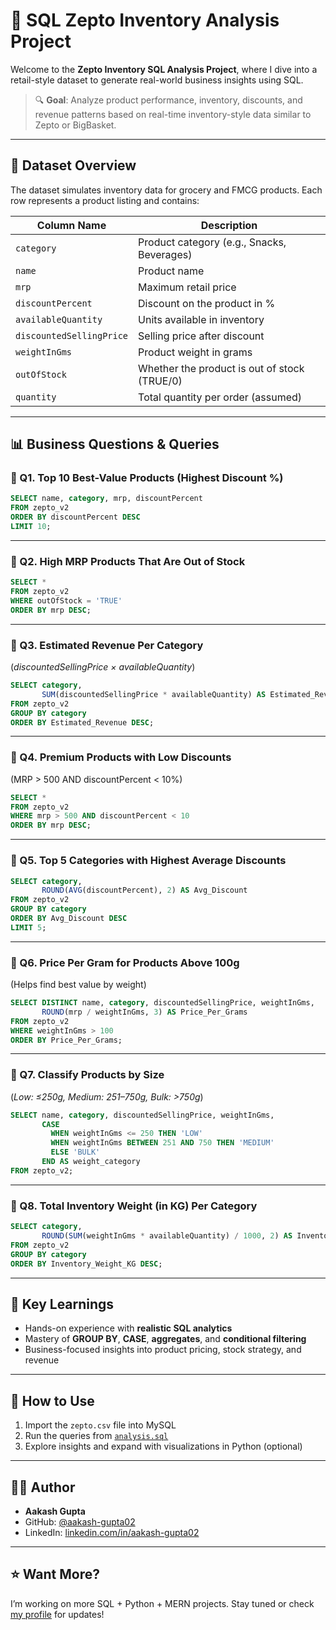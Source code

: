 # 🛒 SQL Zepto Inventory Analysis Project

Welcome to the **Zepto Inventory SQL Analysis Project**, where I dive into a retail-style dataset to generate real-world business insights using SQL.

> 🔍 **Goal**: Analyze product performance, inventory, discounts, and revenue patterns based on real-time inventory-style data similar to Zepto or BigBasket.

---

## 📁 Dataset Overview

The dataset simulates inventory data for grocery and FMCG products. Each row represents a product listing and contains:

| Column Name            | Description                                     |
|------------------------|-------------------------------------------------|
| `category`             | Product category (e.g., Snacks, Beverages)      |
| `name`                 | Product name                                    |
| `mrp`                  | Maximum retail price                            |
| `discountPercent`      | Discount on the product in %                    |
| `availableQuantity`    | Units available in inventory                    |
| `discountedSellingPrice` | Selling price after discount                |
| `weightInGms`          | Product weight in grams                         |
| `outOfStock`           | Whether the product is out of stock (TRUE/0)    |
| `quantity`             | Total quantity per order (assumed)             |

---

## 📊 Business Questions & Queries

### 🔹 Q1. Top 10 Best-Value Products (Highest Discount %)
```sql
SELECT name, category, mrp, discountPercent 
FROM zepto_v2 
ORDER BY discountPercent DESC 
LIMIT 10;
````

---

### 🔹 Q2. High MRP Products That Are Out of Stock

```sql
SELECT * 
FROM zepto_v2 
WHERE outOfStock = 'TRUE' 
ORDER BY mrp DESC;
```

---

### 🔹 Q3. Estimated Revenue Per Category

(*discountedSellingPrice × availableQuantity*)

```sql
SELECT category, 
       SUM(discountedSellingPrice * availableQuantity) AS Estimated_Revenue 
FROM zepto_v2 
GROUP BY category 
ORDER BY Estimated_Revenue DESC;
```

---

### 🔹 Q4. Premium Products with Low Discounts

(MRP > 500 AND discountPercent < 10%)

```sql
SELECT * 
FROM zepto_v2 
WHERE mrp > 500 AND discountPercent < 10 
ORDER BY mrp DESC;
```

---

### 🔹 Q5. Top 5 Categories with Highest Average Discounts

```sql
SELECT category, 
       ROUND(AVG(discountPercent), 2) AS Avg_Discount 
FROM zepto_v2 
GROUP BY category 
ORDER BY Avg_Discount DESC 
LIMIT 5;
```

---

### 🔹 Q6. Price Per Gram for Products Above 100g

(Helps find best value by weight)

```sql
SELECT DISTINCT name, category, discountedSellingPrice, weightInGms, 
       ROUND(mrp / weightInGms, 3) AS Price_Per_Grams 
FROM zepto_v2 
WHERE weightInGms > 100 
ORDER BY Price_Per_Grams;
```

---

### 🔹 Q7. Classify Products by Size

(*Low: ≤250g, Medium: 251–750g, Bulk: >750g*)

```sql
SELECT name, category, discountedSellingPrice, weightInGms,
       CASE 
         WHEN weightInGms <= 250 THEN 'LOW'
         WHEN weightInGms BETWEEN 251 AND 750 THEN 'MEDIUM'
         ELSE 'BULK'
       END AS weight_category
FROM zepto_v2;
```

---

### 🔹 Q8. Total Inventory Weight (in KG) Per Category

```sql
SELECT category, 
       ROUND(SUM(weightInGms * availableQuantity) / 1000, 2) AS Inventory_Weight_KG 
FROM zepto_v2 
GROUP BY category 
ORDER BY Inventory_Weight_KG DESC;
```

---

## 🧠 Key Learnings

* Hands-on experience with **realistic SQL analytics**
* Mastery of **GROUP BY**, **CASE**, **aggregates**, and **conditional filtering**
* Business-focused insights into product pricing, stock strategy, and revenue

---

## 📌 How to Use

1. Import the `zepto.csv` file into MySQL
2. Run the queries from [`analysis.sql`](#)
3. Explore insights and expand with visualizations in Python (optional)

---

## 🧑‍💻 Author

* **Aakash Gupta**
* GitHub: [@aakash-gupta02](https://github.com/aakash-gupta02)
* LinkedIn: [linkedin.com/in/aakash-gupta02](#)

---

## ⭐ Want More?

I’m working on more SQL + Python + MERN projects.
Stay tuned or check [my profile](https://github.com/aakash-gupta02) for updates!
